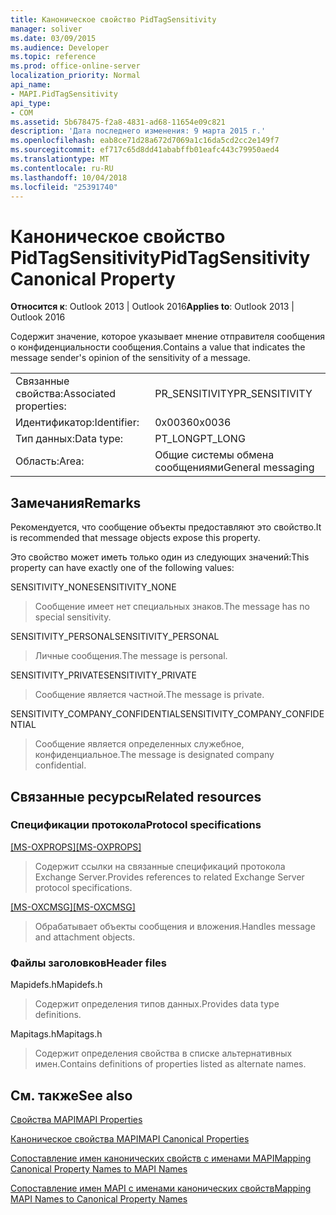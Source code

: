 ```yaml
---
title: Каноническое свойство PidTagSensitivity
manager: soliver
ms.date: 03/09/2015
ms.audience: Developer
ms.topic: reference
ms.prod: office-online-server
localization_priority: Normal
api_name:
- MAPI.PidTagSensitivity
api_type:
- COM
ms.assetid: 5b678475-f2a8-4831-ad68-11654e09c821
description: 'Дата последнего изменения: 9 марта 2015 г.'
ms.openlocfilehash: eab8ce71d28a672d7069a1c16da5cd2cc2e149f7
ms.sourcegitcommit: ef717c65d8dd41ababffb01eafc443c79950aed4
ms.translationtype: MT
ms.contentlocale: ru-RU
ms.lasthandoff: 10/04/2018
ms.locfileid: "25391740"
---
```

# <a name="pidtagsensitivity-canonical-property"></a><span data-ttu-id="4662e-103">Каноническое свойство PidTagSensitivity</span><span class="sxs-lookup"><span data-stu-id="4662e-103">PidTagSensitivity Canonical Property</span></span>

  
  
<span data-ttu-id="4662e-104">**Относится к**: Outlook 2013 | Outlook 2016</span><span class="sxs-lookup"><span data-stu-id="4662e-104">**Applies to**: Outlook 2013 | Outlook 2016</span></span> 
  
<span data-ttu-id="4662e-105">Содержит значение, которое указывает мнение отправителя сообщения о конфиденциальности сообщения.</span><span class="sxs-lookup"><span data-stu-id="4662e-105">Contains a value that indicates the message sender's opinion of the sensitivity of a message.</span></span>
  
|||
|:-----|:-----|
|<span data-ttu-id="4662e-106">Связанные свойства:</span><span class="sxs-lookup"><span data-stu-id="4662e-106">Associated properties:</span></span>  <br/> |<span data-ttu-id="4662e-107">PR_SENSITIVITY</span><span class="sxs-lookup"><span data-stu-id="4662e-107">PR_SENSITIVITY</span></span>  <br/> |
|<span data-ttu-id="4662e-108">Идентификатор:</span><span class="sxs-lookup"><span data-stu-id="4662e-108">Identifier:</span></span>  <br/> |<span data-ttu-id="4662e-109">0x0036</span><span class="sxs-lookup"><span data-stu-id="4662e-109">0x0036</span></span>  <br/> |
|<span data-ttu-id="4662e-110">Тип данных:</span><span class="sxs-lookup"><span data-stu-id="4662e-110">Data type:</span></span>  <br/> |<span data-ttu-id="4662e-111">PT_LONG</span><span class="sxs-lookup"><span data-stu-id="4662e-111">PT_LONG</span></span>  <br/> |
|<span data-ttu-id="4662e-112">Область:</span><span class="sxs-lookup"><span data-stu-id="4662e-112">Area:</span></span>  <br/> |<span data-ttu-id="4662e-113">Общие системы обмена сообщениями</span><span class="sxs-lookup"><span data-stu-id="4662e-113">General messaging</span></span>  <br/> |
   
## <a name="remarks"></a><span data-ttu-id="4662e-114">Замечания</span><span class="sxs-lookup"><span data-stu-id="4662e-114">Remarks</span></span>

<span data-ttu-id="4662e-115">Рекомендуется, что сообщение объекты предоставляют это свойство.</span><span class="sxs-lookup"><span data-stu-id="4662e-115">It is recommended that message objects expose this property.</span></span>
  
<span data-ttu-id="4662e-116">Это свойство может иметь только один из следующих значений:</span><span class="sxs-lookup"><span data-stu-id="4662e-116">This property can have exactly one of the following values:</span></span>
  
<span data-ttu-id="4662e-117">SENSITIVITY_NONE</span><span class="sxs-lookup"><span data-stu-id="4662e-117">SENSITIVITY_NONE</span></span> 
  
> <span data-ttu-id="4662e-118">Сообщение имеет нет специальных знаков.</span><span class="sxs-lookup"><span data-stu-id="4662e-118">The message has no special sensitivity.</span></span>
    
<span data-ttu-id="4662e-119">SENSITIVITY_PERSONAL</span><span class="sxs-lookup"><span data-stu-id="4662e-119">SENSITIVITY_PERSONAL</span></span> 
  
> <span data-ttu-id="4662e-120">Личные сообщения.</span><span class="sxs-lookup"><span data-stu-id="4662e-120">The message is personal.</span></span>
    
<span data-ttu-id="4662e-121">SENSITIVITY_PRIVATE</span><span class="sxs-lookup"><span data-stu-id="4662e-121">SENSITIVITY_PRIVATE</span></span> 
  
> <span data-ttu-id="4662e-122">Сообщение является частной.</span><span class="sxs-lookup"><span data-stu-id="4662e-122">The message is private.</span></span>
    
<span data-ttu-id="4662e-123">SENSITIVITY_COMPANY_CONFIDENTIAL</span><span class="sxs-lookup"><span data-stu-id="4662e-123">SENSITIVITY_COMPANY_CONFIDENTIAL</span></span> 
  
> <span data-ttu-id="4662e-124">Сообщение является определенных служебное, конфиденциальное.</span><span class="sxs-lookup"><span data-stu-id="4662e-124">The message is designated company confidential.</span></span>
    
## <a name="related-resources"></a><span data-ttu-id="4662e-125">Связанные ресурсы</span><span class="sxs-lookup"><span data-stu-id="4662e-125">Related resources</span></span>

### <a name="protocol-specifications"></a><span data-ttu-id="4662e-126">Спецификации протокола</span><span class="sxs-lookup"><span data-stu-id="4662e-126">Protocol specifications</span></span>

<span data-ttu-id="4662e-127">[[MS-OXPROPS]](https://msdn.microsoft.com/library/f6ab1613-aefe-447d-a49c-18217230b148%28Office.15%29.aspx)</span><span class="sxs-lookup"><span data-stu-id="4662e-127">[[MS-OXPROPS]](https://msdn.microsoft.com/library/f6ab1613-aefe-447d-a49c-18217230b148%28Office.15%29.aspx)</span></span>
  
> <span data-ttu-id="4662e-128">Содержит ссылки на связанные спецификаций протокола Exchange Server.</span><span class="sxs-lookup"><span data-stu-id="4662e-128">Provides references to related Exchange Server protocol specifications.</span></span>
    
<span data-ttu-id="4662e-129">[[MS-OXCMSG]](https://msdn.microsoft.com/library/7fd7ec40-deec-4c06-9493-1bc06b349682%28Office.15%29.aspx)</span><span class="sxs-lookup"><span data-stu-id="4662e-129">[[MS-OXCMSG]](https://msdn.microsoft.com/library/7fd7ec40-deec-4c06-9493-1bc06b349682%28Office.15%29.aspx)</span></span>
  
> <span data-ttu-id="4662e-130">Обрабатывает объекты сообщения и вложения.</span><span class="sxs-lookup"><span data-stu-id="4662e-130">Handles message and attachment objects.</span></span>
    
### <a name="header-files"></a><span data-ttu-id="4662e-131">Файлы заголовков</span><span class="sxs-lookup"><span data-stu-id="4662e-131">Header files</span></span>

<span data-ttu-id="4662e-132">Mapidefs.h</span><span class="sxs-lookup"><span data-stu-id="4662e-132">Mapidefs.h</span></span>
  
> <span data-ttu-id="4662e-133">Содержит определения типов данных.</span><span class="sxs-lookup"><span data-stu-id="4662e-133">Provides data type definitions.</span></span>
    
<span data-ttu-id="4662e-134">Mapitags.h</span><span class="sxs-lookup"><span data-stu-id="4662e-134">Mapitags.h</span></span>
  
> <span data-ttu-id="4662e-135">Содержит определения свойства в списке альтернативных имен.</span><span class="sxs-lookup"><span data-stu-id="4662e-135">Contains definitions of properties listed as alternate names.</span></span>
    
## <a name="see-also"></a><span data-ttu-id="4662e-136">См. также</span><span class="sxs-lookup"><span data-stu-id="4662e-136">See also</span></span>



[<span data-ttu-id="4662e-137">Свойства MAPI</span><span class="sxs-lookup"><span data-stu-id="4662e-137">MAPI Properties</span></span>](mapi-properties.md)
  
[<span data-ttu-id="4662e-138">Каноническое свойства MAPI</span><span class="sxs-lookup"><span data-stu-id="4662e-138">MAPI Canonical Properties</span></span>](mapi-canonical-properties.md)
  
[<span data-ttu-id="4662e-139">Сопоставление имен канонических свойств с именами MAPI</span><span class="sxs-lookup"><span data-stu-id="4662e-139">Mapping Canonical Property Names to MAPI Names</span></span>](mapping-canonical-property-names-to-mapi-names.md)
  
[<span data-ttu-id="4662e-140">Сопоставление имен MAPI с именами канонических свойств</span><span class="sxs-lookup"><span data-stu-id="4662e-140">Mapping MAPI Names to Canonical Property Names</span></span>](mapping-mapi-names-to-canonical-property-names.md)

